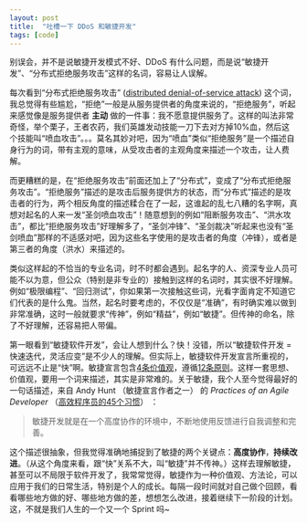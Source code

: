```yaml
---
layout: post
title:  "吐槽一下 DDoS 和敏捷开发"
tags: [code]
---
```


别误会，并不是说敏捷开发模式不好、DDoS 有什么问题，而是说“敏捷开发”、“分布式拒绝服务攻击”这样的名词，容易让人误解。

每次看到“分布式拒绝服务攻击” ([distributed denial-of-service attack](https://en.wikipedia.org/wiki/Denial-of-service_attack)) 这个词，我总觉得有些尴尬，“拒绝”一般是从服务提供者的角度来说的，“拒绝服务”，听起来感觉像是服务提供者 **主动** 做的一件事：我不愿意提供服务了。这样的叫法非常奇怪，举个栗子，王者农药，我们英雄发动技能一刀下去对方掉10%血，然后这个技能叫“喷血攻击”。。。莫名其妙对吧，因为“喷血”类似“拒绝服务”是一个描述自身行为的词，带有主观的意味，从受攻击者的主观角度来描述一个攻击，让人费解。

而更糟糕的是，在“拒绝服务攻击”前面还加上了“分布式”，变成了“分布式拒绝服务攻击”。“拒绝服务”描述的是攻击后服务提供方的状态，而“分布式”描述的是攻击者的行为，两个相反角度的描述糅合在了一起，这谁起的乱七八糟的名字啊，真想对起名的人来一发“圣剑喷血攻击”！随意想到的例如“阻断服务攻击”、“洪水攻击”，都比“拒绝服务攻击”好理解多了，“圣剑冲锋”、“圣剑裁决”听起来也没有“圣剑喷血”那样的不适感对吧，因为这些名字使用的是攻击者的角度（冲锋），或者是第三者的角度（洪水）来描述的。

类似这样起的不恰当的专业名词，时不时都会遇到。起名字的人、资深专业人员可能不以为意，但公众（特别是非专业的）接触到这样的名词时，其实很不好理解。例如“极限编程”、“回归测试”，你如果第一次接触这些词，光看字面肯定不知道它们代表的是什么鬼。当然，起名时要考虑的，不仅仅是“准确”，有时确实难以做到非常准确，这时一般就要求“传神”，例如“精益”，例如“敏捷”。但传神的命名，除了不好理解，还容易把人带偏。

第一眼看到“敏捷软件开发”，会让人想到什么？快！没错，所以“敏捷软件开发 = 快速迭代，灵活应变”是不少人的理解。但实际上，敏捷软件开发宣言所重视的，可远远不止是“快”啊。敏捷宣言包含[4条价值观](http://agilemanifesto.org/iso/zhchs/manifesto.html)，遵循[12条原则](http://agilemanifesto.org/iso/zhchs/principles.html)。这样一套思想、价值观，要用一个词来描述，其实是非常难的。关于敏捷，我个人至今觉得最好的一句话描述，来自 Andy Hunt （敏捷宣言作者之一） 的 *Practices of an Agile Developer* （[高效程序员的45个习惯](https://book.douban.com/subject/4164024/)） ：

> 敏捷开发就是在一个高度协作的环境中，不断地使用反馈进行自我调整和完善。

这个描述很抽象，但我觉得准确地捕捉到了敏捷的两个关键点：**高度协作**，**持续改进**。（从这个角度来看，跟“快”关系不大，叫“敏捷”并不传神。）这样去理解敏捷，甚至可以不局限于软件开发了，我常常觉得，敏捷作为一种价值观、方法论，可以应用于我们的日常生活，特别是个人的成长。每隔一段时间就对自己做个回顾，看看哪些地方做的好、哪些地方做的差，想想怎么改进，接着继续下一阶段的计划。这，不就是我们人生的一个又一个 Sprint 吗~
